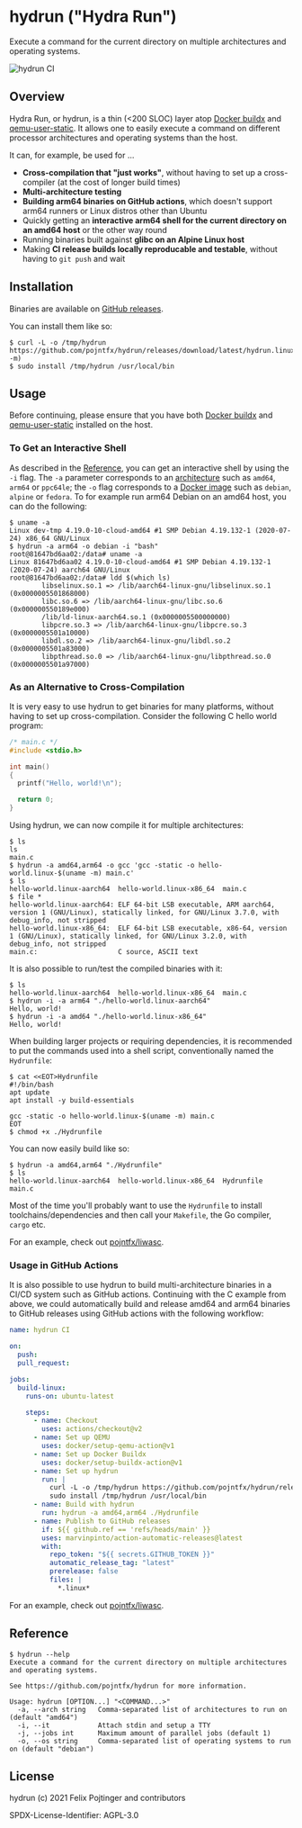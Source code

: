 # hydrun ("Hydra Run")

Execute a command for the current directory on multiple architectures and operating systems.

![hydrun CI](https://github.com/pojntfx/hydrun/workflows/hydrun%20CI/badge.svg)

## Overview

Hydra Run, or hydrun, is a thin (<200 SLOC) layer atop [Docker buildx](https://github.com/docker/buildx) and [qemu-user-static](https://ngithub.com/multiarch/qemu-user-static). It allows one to easily execute a command on different processor architectures and operating systems than the host.

It can, for example, be used for ...

- **Cross-compilation that "just works"**, without having to set up a cross-compiler (at the cost of longer build times)
- **Multi-architecture testing**
- **Building arm64 binaries on GitHub actions**, which doesn't support arm64 runners or Linux distros other than Ubuntu
- Quickly getting an **interactive arm64 shell for the current directory on an amd64 host** or the other way round
- Running binaries built against **glibc on an Alpine Linux host**
- Making **CI release builds locally reproducable and testable**, without having to `git push` and wait

## Installation

Binaries are available on [GitHub releases](https://github.com/pojntfx/hydrun/releases).

You can install them like so:

```shell
$ curl -L -o /tmp/hydrun https://github.com/pojntfx/hydrun/releases/download/latest/hydrun.linux-$(uname -m)
$ sudo install /tmp/hydrun /usr/local/bin
```

## Usage

Before continuing, please ensure that you have both [Docker buildx](https://github.com/docker/buildx) and [qemu-user-static](https://github.com/multiarch/qemu-user-static) installed on the host.

### To Get an Interactive Shell

As described in the [Reference](#Reference), you can get an interactive shell by using the `-i` flag. The `-a` parameter corresponds to an [architecture](https://www.docker.com/blog/multi-platform-docker-builds/) such as `amd64`, `arm64` or `ppc64le`; the `-o` flag corresponds to a [Docker image](https://hub.docker.com/search?q=&type=image) such as `debian`, `alpine` or `fedora`. To for example run arm64 Debian on an amd64 host, you can do the following:

```shell
$ uname -a
Linux dev-tmp 4.19.0-10-cloud-amd64 #1 SMP Debian 4.19.132-1 (2020-07-24) x86_64 GNU/Linux
$ hydrun -a arm64 -o debian -i "bash"
root@81647bd6aa02:/data# uname -a
Linux 81647bd6aa02 4.19.0-10-cloud-amd64 #1 SMP Debian 4.19.132-1 (2020-07-24) aarch64 GNU/Linux
root@81647bd6aa02:/data# ldd $(which ls)
        libselinux.so.1 => /lib/aarch64-linux-gnu/libselinux.so.1 (0x0000005501868000)
        libc.so.6 => /lib/aarch64-linux-gnu/libc.so.6 (0x000000550189e000)
        /lib/ld-linux-aarch64.so.1 (0x0000005500000000)
        libpcre.so.3 => /lib/aarch64-linux-gnu/libpcre.so.3 (0x0000005501a10000)
        libdl.so.2 => /lib/aarch64-linux-gnu/libdl.so.2 (0x0000005501a83000)
        libpthread.so.0 => /lib/aarch64-linux-gnu/libpthread.so.0 (0x0000005501a97000)
```

### As an Alternative to Cross-Compilation

It is very easy to use hydrun to get binaries for many platforms, without having to set up cross-compilation. Consider the following C hello world program:

```c
/* main.c */
#include <stdio.h>

int main()
{
  printf("Hello, world!\n");

  return 0;
}
```

Using hydrun, we can now compile it for multiple architectures:

```shell
$ ls
ls
main.c
$ hydrun -a amd64,arm64 -o gcc 'gcc -static -o hello-world.linux-$(uname -m) main.c'
$ ls
hello-world.linux-aarch64  hello-world.linux-x86_64  main.c
$ file *
hello-world.linux-aarch64: ELF 64-bit LSB executable, ARM aarch64, version 1 (GNU/Linux), statically linked, for GNU/Linux 3.7.0, with debug_info, not stripped
hello-world.linux-x86_64:  ELF 64-bit LSB executable, x86-64, version 1 (GNU/Linux), statically linked, for GNU/Linux 3.2.0, with debug_info, not stripped
main.c:                    C source, ASCII text
```

It is also possible to run/test the compiled binaries with it:

```shell
$ ls
hello-world.linux-aarch64  hello-world.linux-x86_64  main.c
$ hydrun -i -a arm64 "./hello-world.linux-aarch64"
Hello, world!
$ hydrun -i -a amd64 "./hello-world.linux-x86_64"
Hello, world!
```

When building larger projects or requiring dependencies, it is recommended to put the commands used into a shell script, conventionally named the `Hydrunfile`:

```
$ cat <<EOT>Hydrunfile
#!/bin/bash
apt update
apt install -y build-essentials

gcc -static -o hello-world.linux-$(uname -m) main.c
EOT
$ chmod +x ./Hydrunfile
```

You can now easily build like so:

```shell
$ hydrun -a amd64,arm64 "./Hydrunfile"
$ ls
hello-world.linux-aarch64  hello-world.linux-x86_64  Hydrunfile  main.c
```

Most of the time you'll probably want to use the `Hydrunfile` to install toolchains/dependencies and then call your `Makefile`, the Go compiler, `cargo` etc.

For an example, check out [pojntfx/liwasc](https://github.com/pojntfx/liwasc).

### Usage in GitHub Actions

It is also possible to use hydrun to build multi-architecture binaries in a CI/CD system such as GitHub actions. Continuing with the C example from above, we could automatically build and release amd64 and arm64 binaries to GitHub releases using GitHub actions with the following workflow:

```yaml
name: hydrun CI

on:
  push:
  pull_request:

jobs:
  build-linux:
    runs-on: ubuntu-latest

    steps:
      - name: Checkout
        uses: actions/checkout@v2
      - name: Set up QEMU
        uses: docker/setup-qemu-action@v1
      - name: Set up Docker Buildx
        uses: docker/setup-buildx-action@v1
      - name: Set up hydrun
        run: |
          curl -L -o /tmp/hydrun https://github.com/pojntfx/hydrun/releases/download/latest/hydrun.linux-$(uname -m)
          sudo install /tmp/hydrun /usr/local/bin
      - name: Build with hydrun
        run: hydrun -a amd64,arm64 ./Hydrunfile
      - name: Publish to GitHub releases
        if: ${{ github.ref == 'refs/heads/main' }}
        uses: marvinpinto/action-automatic-releases@latest
        with:
          repo_token: "${{ secrets.GITHUB_TOKEN }}"
          automatic_release_tag: "latest"
          prerelease: false
          files: |
            *.linux*
```

For an example, check out [pojntfx/liwasc](https://github.com/pojntfx/liwasc).

## Reference

```shell
$ hydrun --help
Execute a command for the current directory on multiple architectures and operating systems.

See https://github.com/pojntfx/hydrun for more information.

Usage: hydrun [OPTION...] "<COMMAND...>"
  -a, --arch string   Comma-separated list of architectures to run on (default "amd64")
  -i, --it            Attach stdin and setup a TTY
  -j, --jobs int      Maximum amount of parallel jobs (default 1)
  -o, --os string     Comma-separated list of operating systems to run on (default "debian")
```

## License

hydrun (c) 2021 Felix Pojtinger and contributors

SPDX-License-Identifier: AGPL-3.0
